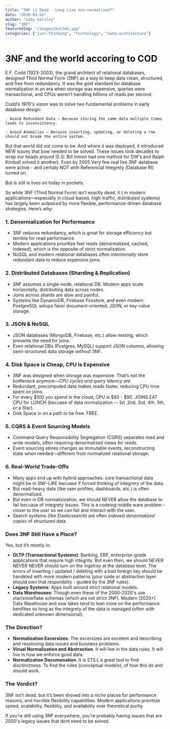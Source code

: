 ```yaml
---
title: "3NF is Dead - Long Live non-normalized?"
date: "2020-03-03"
author: "toby balsley" 
slug: "3NF"
featuredImg: "/images/button.jpg"
categories: ["just-thinking", "technology", "data-architecture"]
---
```

# 3NF and the world accoring to COD 
E.F. Codd (1923-2003), the grand architect of relational databases, designed Third Normal Form (3NF) as a way to keep data clean, structured, and free from redundancy. It was the gold standard for database normalization in an era when storage was expensive, queries were transactional, and CPUs weren’t handling billions of reads per second.

*Codd’s 1970's vision* was to solve two fundamental problems in early database design:

    - Avoid Redundant Data – Because storing the same data multiple times leads to inconsistency.

    - Avoid Anomalies – Because inserting, updating, or deleting a row should not break the entire system.

But that world did not come to be. And where it was deployed, it introduced NEW issues that bow needed to be solved.  These issues took decades to wrap our heads around (E.G. Bill Inmon had one method for DW's and Ralph Kimball solved it another).  Even by 2005 Very few real live 3NF database were active - and certialy NOT wtih Referencial Integrety (Database RI) turned on.

But is still is lives on today in pockets.

So while 3NF (Third Normal Form) isn’t exactly *dead*, it ( in modern applications—especially in cloud-based, high-traffic, distributed systems) has largely been *outpaced* by more flexible, performance-driven database strategies. Here’s why:

### **1. Denormalization for Performance**
   - 3NF reduces redundancy, which is great for storage efficiency but terrible for read performance.
   - Modern applications prioritize fast reads (denormalized, cached, indexed), which is the opposite of strict normalization.
   - NoSQL and modern relational databases often *intentionally* store redundant data to reduce expensive joins.

### **2. Distributed Databases (Sharding & Replication)**
   - 3NF assumes a single-node, relational DB. Modern apps scale horizontally, distributing data across nodes.
   - Joins across shards are slow and painful.
   - Systems like DynamoDB, Firebase Firestore, and even modern PostgreSQL setups favor document-oriented, JSON, or key-value storage.

### **3. JSON & NoSQL**
   - JSON databases (MongoDB, Firebase, etc.) allow nesting, which prevents the need for joins.
   - Even relational DBs (Postgres, MySQL) support JSON columns, allowing semi-structured data storage without 3NF.

### **4. Disk Space is Cheap, CPU is Expensive**
   - 3NF was designed when storage was expensive. That’s not the bottleneck anymore—*CPU cycles and query latency are*.
   - Redundant, precomputed data makes reads faster, reducing CPU time spent on joins.
   - For every $100  you spend in the cloud, CPU is $80 - $90. JOINS EAT CPU for LUNCH (becuase of data normalization -- 1st ,2nd, 3rd, 4th, 5th, or a Star).
   - Disk Space in on a path to be free.  FREE.


### **5. CQRS & Event Sourcing Models**
   - Command Query Responsibility Segregation (CQRS) separates read and write models, often requiring denormalized views for reads.
   - Event sourcing stores changes as immutable events, reconstructing state when needed—different from normalized relational storage.

### **6. Real-World Trade-Offs**
   - Many apps end up with *hybrid* approaches: core transactional data might be in 3NF-LIKE becuase if forced thinking of integrery of the data.  
   - But read-heavy data (like user profiles, dashboards, etc.) is often denormalized.
   - But even in DB normalizization, we should NEVER allow the database to fail becuase of integrety issues.  This is a codeing middle ware problem - closer to the user so we can fail and interact with the user.
   - Search systems (like Elasticsearch) are often *indexed denormalized copies* of structured data.

### **Does 3NF Still Have a Place?**
Yes, but it’s mostly in:
   
   - **OLTP (Transactional Systems)**: Banking, ERP, enterprise-grade applications that require high integrity. But even then, we should  NEVER NEVER NEVER should turn on the ingetrey at the database level.  The errors of inserting / updated / deleting with a bad foreign key should be handeled with more modern patterns (your code or abstraction layer should own that responiblity - guided by the 3NF rules).
   - **Legacy Systems**: Apps built around strict relational models.
   - **Data Warehouses**: Though even these of the 2000-2020's use star/snowflake schemas (which are *not* strict 3NF).  Modern (2020+) Data Warehouse and now lakes tend to lean more on the performance benifites so long as the integrety of the data is managed (often with dedicated unknown dimensional).


### **The Direction?**
   - **Normalization Excersizes**: The excersizes are excelent and describing and resoloving data issues and buisness problems.
   - **Virual Normalization and Abstraction**.  It will live in the data rules.  It will live in how we enforce good data.
   - **Normalization Documenation**.  It is STILL a great tool to find disctinctness.  To find the rules (conceptual models), of how this do and should work.  
   
 
### **The Verdict?**
3NF isn’t *dead*, but it’s been shoved into a niche places for performance reasons, and horrible flexibility capabilities. Modern applications prioritize speed, scalability, flexiblity, and availability over theoretical purity. 

If you're still using 3NF everywhere, you're probably having issues that are 2000's legacy issues that dont need to be solved.